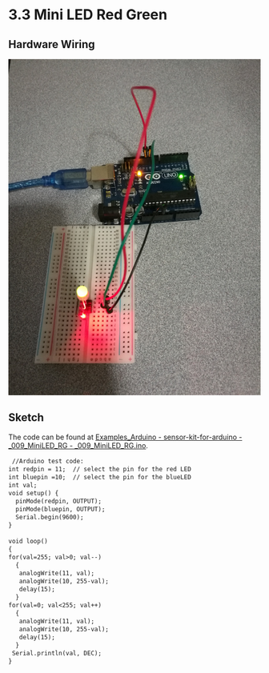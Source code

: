 # 3.3 Mini LED Red Green

## Hardware Wiring

![Image](../../Examples/sensor-kit-for-arduino/009_miniled_rg.jpg)


## Sketch

The code can be found at [Examples_Arduino - sensor-kit-for-arduino - _009_MiniLED_RG - _009_MiniLED_RG.ino](https://github.com/LongerVisionRobot/Examples_Arduino/tree/master/sensor-kit-for-arduino/_009_MiniLED_RG/_009_MiniLED_RG.ino).
```
 //Arduino test code:
int redpin = 11;  // select the pin for the red LED
int bluepin =10;  // select the pin for the blueLED
int val;
void setup() {
  pinMode(redpin, OUTPUT);
  pinMode(bluepin, OUTPUT);
  Serial.begin(9600);
}

void loop() 
{
for(val=255; val>0; val--)
  {
   analogWrite(11, val);
   analogWrite(10, 255-val);
   delay(15); 
  }
for(val=0; val<255; val++)
  {
   analogWrite(11, val);
   analogWrite(10, 255-val);
   delay(15); 
  }
 Serial.println(val, DEC);
}
```